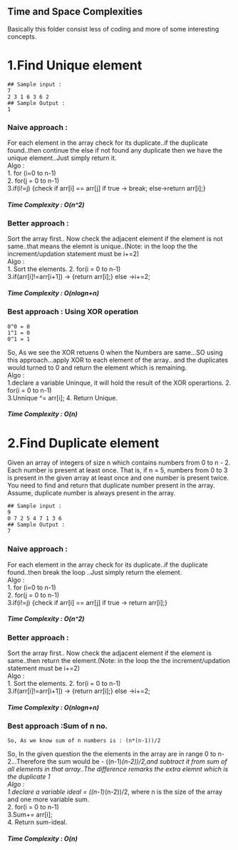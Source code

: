 ## Time and Space Complexities
 Basically this folder consist less of coding and more of some interesting concepts. 

# 1.Find Unique element
```
## Sample input : 
7
2 3 1 6 3 6 2
## Sample Output :
1
```
### Naive approach : 
For each element in the array check for its duplicate..if the duplicate found..then continue the else if not found any duplicate then we have the unique element..Just simply return it.
<br>Algo : <br> 1. for (i=0 to n-1)<br>
2. for(j = 0 to n-1) <br>
3.if(i!=j) {check if arr[i] == arr[j]
               if true -> break; 
               else->return arr[i];}
 ##### Time Complexity : O(n^2)

 ### Better approach : 
Sort the array first.. Now check the adjacent element if the element is not same..that means the elemnt is unique..(Note: in the loop the the increment/updation statement must be i+=2)<br>Algo : <br> 1. Sort the elements.
2. for(i = 0 to n-1) <br>
3.if(arr[i]!=arr[i+1]) -> {return arr[i];} else ->i+=2;

 ##### Time Complexity : O(nlogn+n)

 ### Best approach : Using XOR operation<br>
```
0^0 = 0
1^1 = 0
0^1 = 1
```
So, As we see the XOR retuens 0 when the Numbers are same...SO using this approach...apply XOR to each element of the array.. and the duplicates would turned to 0 and return the element which is remaining.
<br>
Algo : <br> 1.declare a variable Uninque, it will hold the result of the XOR operartions.
2. for(i = 0 to n-1) <br>
3.Unnique ^= arr[i];
4. Return Unique.

 ##### Time Complexity : O(n)

# 2.Find Duplicate element 
Given an array of integers of size n which contains numbers from 0 to n - 2. Each number is present at least once. That is, if n = 5, numbers from 0 to 3 is present in the given array at least once and one number is present twice. You need to find and return that duplicate number present in the array.
Assume, duplicate number is always present in the array.
```
## Sample input : 
9
0 7 2 5 4 7 1 3 6
## Sample Output :
7
```
### Naive approach : 
For each element in the array check for its duplicate..if the duplicate found..then break the loop ..Just simply return the element.
<br>Algo : <br> 1. for (i=0 to n-1)<br>
2. for(j = 0 to n-1) <br>
3.if(i!=j) {check if arr[i] == arr[j]
               if true -> return arr[i];}
 ##### Time Complexity : O(n^2)

 ### Better approach : 
Sort the array first.. Now check the adjacent element if the element is  same..then return the element.(Note: in the loop the the increment/updation statement must be i+=2)<br>Algo : <br> 1. Sort the elements.
2. for(i = 0 to n-1) <br>
3.if(arr[i]!=arr[i+1]) -> {return arr[i];} else ->i+=2;

 ##### Time Complexity : O(nlogn+n)

 ### Best approach :Sum of n no.<br>
```
So, As we know sum of n numbers is : (n*(n-1))/2
```
So, In the given question the the elements in the array are in range 0 to n-2...Therefore the sum would be - ((n-1)*(n-2))/2,and subtract it from sum of all elements in that array..The difference remarks the extra elemnt which is the duplicate 1<br>
Algo : <br> 1.declare a variable ideal = ((n-1)*(n-2))/2, where n is the size of the array and one more variable sum.<br>
2. for(i = 0 to n-1) <br>
3.Sum+= arr[i];<br>
4. Return sum-ideal.

 ##### Time Complexity : O(n)

